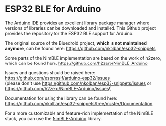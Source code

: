 # ESP32 BLE for Arduino
The Arduino IDE provides an excellent library package manager where versions of libraries can be downloaded and installed. This Github project provides the repository for the ESP32 BLE support for Arduino.

The original source of the Bluedroid project, **which is not maintained anymore**, can be found here: https://github.com/nkolban/esp32-snippets

Some parts of the NimBLE implementation are based on the work of h2zero, which can be found here: https://github.com/h2zero/NimBLE-Arduino

Issues and questions should be raised here: https://github.com/espressif/arduino-esp32/issues <br> (please don't use https://github.com/nkolban/esp32-snippets/issues or https://github.com/h2zero/NimBLE-Arduino/issues!)

Documentation for using the library can be found here: https://github.com/nkolban/esp32-snippets/tree/master/Documentation

For a more customizable and feature-rich implementation of the NimBLE stack, you can use the [NimBLE-Arduino](https://github.com/h2zero/NimBLE-Arduino) library.
